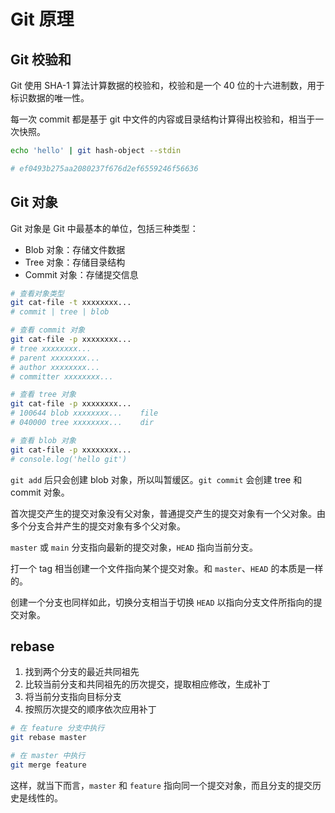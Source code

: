 # Git 原理

## Git 校验和

Git 使用 SHA-1 算法计算数据的校验和，校验和是一个 40 位的十六进制数，用于标识数据的唯一性。

每一次 commit 都是基于 git 中文件的内容或目录结构计算得出校验和，相当于一次快照。

```bash
echo 'hello' | git hash-object --stdin

# ef0493b275aa2080237f676d2ef6559246f56636
```

## Git 对象

Git 对象是 Git 中最基本的单位，包括三种类型：

-   Blob 对象：存储文件数据
-   Tree 对象：存储目录结构
-   Commit 对象：存储提交信息

```bash
# 查看对象类型
git cat-file -t xxxxxxxx...
# commit | tree | blob

# 查看 commit 对象
git cat-file -p xxxxxxxx...
# tree xxxxxxxx...
# parent xxxxxxxx...
# author xxxxxxxx...
# committer xxxxxxxx...

# 查看 tree 对象
git cat-file -p xxxxxxxx...
# 100644 blob xxxxxxxx...    file
# 040000 tree xxxxxxxx...    dir

# 查看 blob 对象
git cat-file -p xxxxxxxx...
# console.log('hello git')
```

`git add` 后只会创建 blob 对象，所以叫暂缓区。`git commit` 会创建 tree 和 commit 对象。

首次提交产生的提交对象没有父对象，普通提交产生的提交对象有一个父对象。由多个分支合并产生的提交对象有多个父对象。

`master` 或 `main` 分支指向最新的提交对象，`HEAD` 指向当前分支。

打一个 tag 相当创建一个文件指向某个提交对象。和 `master`、`HEAD` 的本质是一样的。

创建一个分支也同样如此，切换分支相当于切换 `HEAD` 以指向分支文件所指向的提交对象。

## rebase

1. 找到两个分支的最近共同祖先
2. 比较当前分支和共同祖先的历次提交，提取相应修改，生成补丁
3. 将当前分支指向目标分支
4. 按照历次提交的顺序依次应用补丁

```bash
# 在 feature 分支中执行
git rebase master

# 在 master 中执行
git merge feature
```

这样，就当下而言，`master` 和 `feature` 指向同一个提交对象，而且分支的提交历史是线性的。
